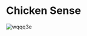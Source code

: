 # Chicken Sense

![wqqq3e]([https://user-images.githubusercontent.com/6237268/158467668-2b5b3fe9-ddc3-4cd9-8a8f-0246c6ecec2f.jpg](https://raw.githubusercontent.com/amirivojdan/ChickenSense/2e9e493649629e6c454d6869f3ead7f795c03392/Graphical_Abstract.png)https://raw.githubusercontent.com/amirivojdan/ChickenSense/2e9e493649629e6c454d6869f3ead7f795c03392/Graphical_Abstract.png)

